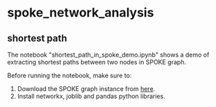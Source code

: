 # spoke_network_analysis

## shortest path

The notebook "shortest_path_in_spoke_demo.ipynb" shows a demo of extracting shortest paths between two nodes in SPOKE graph.

Before running the notebook, make sure to:

1. Download the SPOKE graph instance from [here](https://ucsf.box.com/s/ymqf7icx938nyrdmvzx272zfru7jk4u3).
2. Install networkx, joblib and pandas python libraries.

